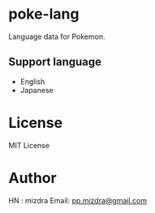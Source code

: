 # poke-lang
Language data for Pokemon.

## Support language
- English
- Japanese

# License
MIT License

# Author
HN   : mizdra
Email: <pp.mizdra@gmail.com>